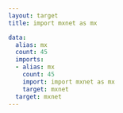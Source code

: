 ```yaml
---
layout: target
title: import mxnet as mx

data:
  alias: mx
  count: 45
  imports:
  - alias: mx
    count: 45
    import: import mxnet as mx
    target: mxnet
  target: mxnet
---
```

